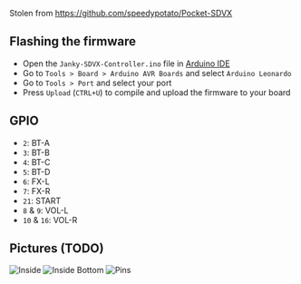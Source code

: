 Stolen from https://github.com/speedypotato/Pocket-SDVX

## Flashing the firmware
* Open the `Janky-SDVX-Controller.ino` file in [Arduino IDE](https://www.arduino.cc/en/software)
* Go to `Tools > Board > Arduino AVR Boards` and select `Arduino Leonardo`
* Go to `Tools > Port` and select your port
* Press `Upload` (`CTRL+U`) to compile and upload the firmware to your board

## GPIO
* `2`: BT-A
* `3`: BT-B
* `4`: BT-C
* `5`: BT-D
* `6`: FX-L
* `7`: FX-R
* `21`: START
* `8` & `9`: VOL-L
* `10` & `16`: VOL-R

## Pictures (TODO)
![Inside](./Pictures/Inside.png)
![Inside Bottom](./Pictures/Inside%20Bottom.png)
![Pins](./Pictures/Pins.png)
